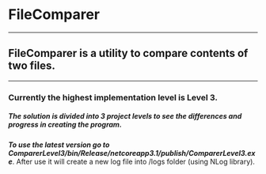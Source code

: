 # FileComparer
____
## FileComparer is a utility to compare contents of two files.
____
### Currently the highest implementation level is __Level 3__.
##### The solution is divided into 3 project levels to see the differences and progress in creating the program.
***To use the latest version go to ComparerLevel3/bin/Release/netcoreapp3.1/publish/ComparerLevel3.exe***. After use it will create a new log file into /logs folder (using NLog library).
